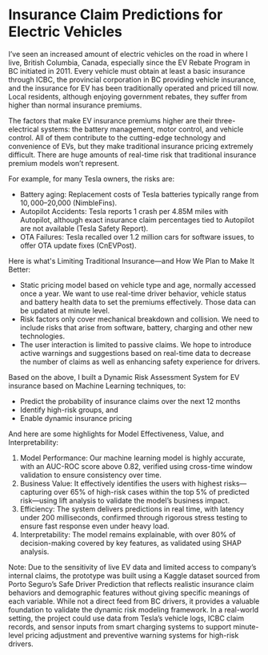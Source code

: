 # Insurance Claim Predictions for Electric Vehicles

I’ve seen an increased amount of electric vehicles on the road in where I live, British Columbia, Canada, especially since the EV Rebate Program in BC initiated in 2011. Every vehicle must obtain at least a basic insurance through ICBC, the provincial corporation in BC providing vehicle insurance, and the insurance for EV has been traditionally operated and priced till now. Local residents, although enjoying government rebates, they suffer from higher than normal insurance premiums. 

The factors that make EV insurance premiums higher are their three-electrical systems: the battery management, motor control, and vehicle control. All of them contribute to the cutting-edge technology and convenience of EVs, but they make traditional insurance pricing extremely difficult. There are huge amounts of real-time risk that traditional insurance premium models won’t represent.

For example, for many Tesla owners, the risks are:
- Battery aging: Replacement costs of Tesla batteries typically range from $10,000–$20,000 (NimbleFins).
- Autopilot Accidents: Tesla reports 1 crash per 4.85M miles with Autopilot, although exact insurance claim percentages tied to Autopilot are not available (Tesla Safety Report).
- OTA Failures: Tesla recalled over 1.2 million cars for software issues, to offer OTA update fixes (CnEVPost).
  
Here is what's Limiting Traditional Insurance—and How We Plan to Make It Better:
- Static pricing model based on vehicle type and age, normally accessed once a year. We want to use real-time driver behavior, vehicle status and battery health data to set the premiums effectively. Those data can be updated at minute level.
- Risk factors only cover mechanical breakdown and collision. We need to include risks that arise from software, battery, charging and other new technologies. 
- The user interaction is limited to passive claims. We hope to introduce active warnings and suggestions based on real-time data to decrease the number of claims as well as enhancing safety experience for drivers.
  
Based on the above, I built a Dynamic Risk Assessment System for EV insurance based on Machine Learning techniques, to:
- Predict the probability of insurance claims over the next 12 months 
- Identify high-risk groups, and 
- Enable dynamic insurance pricing
  
And here are some highlights for Model Effectiveness, Value, and Interpretability:
1. Model Performance: Our machine learning model is highly accurate, with an AUC-ROC score above 0.82, verified using cross-time window validation to ensure consistency over time.
2. Business Value: It effectively identifies the users with highest risks—capturing over 65% of high-risk cases within the top 5% of predicted risk—using lift analysis to validate the model’s business impact.
3. Efficiency: The system delivers predictions in real time, with latency under 200 milliseconds, confirmed through rigorous stress testing to ensure fast response even under heavy load.
4. Interpretability: The model remains explainable, with over 80% of decision-making covered by key features, as validated using SHAP analysis.

Note: Due to the sensitivity of live EV data and limited access to company’s internal claims, the prototype was built using a Kaggle dataset sourced from Porto Seguro’s Safe Driver Prediction that reflects realistic insurance claim behaviors and demographic features without giving specific meanings of each variable. While not a direct feed from BC drivers, it provides a valuable foundation to validate the dynamic risk modeling framework.
In a real-world setting, the project could use data from Tesla’s vehicle logs, ICBC claim records, and sensor inputs from smart charging systems to support minute-level pricing adjustment and preventive warning systems for high-risk drivers.

